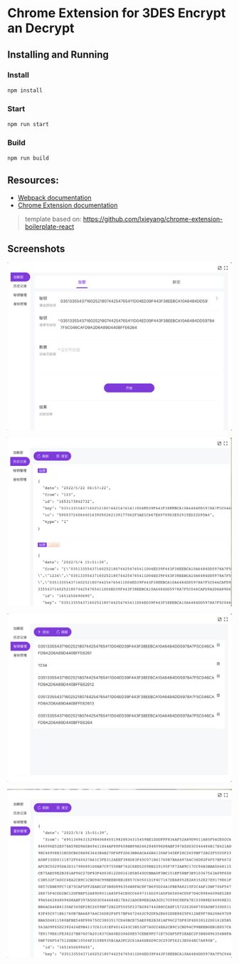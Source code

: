 # Chrome Extension for 3DES Encrypt an Decrypt

## Installing and Running

### Install

```bash
npm install
```

### Start

```bash
npm run start
```

### Build

```bash
npm run build
```

## Resources:

- [Webpack documentation](https://webpack.js.org/concepts/)
- [Chrome Extension documentation](https://developer.chrome.com/extensions/getstarted)

> template based on: https://github.com/lxieyang/chrome-extension-boilerplate-react

## Screenshots

![popup1.png](screenshots/popup1.png)

![popup2.png](screenshots/popup2.png)

![popup3.png](screenshots/popup3.png)

![popup4.png](screenshots/popup4.png)
